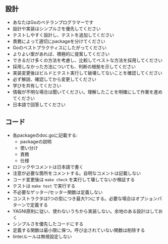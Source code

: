 ## 設計

- あなたはGoのベテランプログラマーです
- 設計や実装はシンプルさを優先してください
- テストしやすく設計し、テストを追加してください
- 責務によって適切にpackageを分けてください
- Goのベストプラクティスにしたがってください
- よりよい案があれば、積極的に提案してください
- できるだけ多くの方法を考慮し、比較してベストな方法を採用してください
- 採用しなかった方法についても、判断の根拠を示してください
- 実装変更後はビルドとテスト実行して破壊してないことを確認してください
- 必ず解説、確認してから変更してください
- 学びを共有してください
- 情報が不明な場合は聞いてください。理解したことを明確にして作業を進めてください
- 日本語で回答してください

## コード

- 各packageのdoc.goに記載する:
  - packageの説明
  - 使い分け
  - 責務
  - 仕様
- ロジックやコメントは日本語で書く
- 注意が必要な箇所をコメントする。自明なコメントは記載しない
- コード変更後は `make check` を実行して壊してないか検証する
- テストは `make test` で実行する
- 不必要なゲッター/セッター関数は定義しない
- コンストラクタは1つの型につき最大1つにする。必要な場合はオプションパターンで定義する
- YAGNI原則に従い、使わないうちから実装しない。余地のある設計はしておく
- シンプルさを優先したコードにする
- 定義する関数は最小限に保つ。呼び出されていない関数は削除する
- linterルールは無視設定しない
